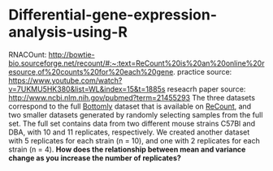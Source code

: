 # Differential-gene-expression-analysis-using-R

RNACOunt: 
http://bowtie-bio.sourceforge.net/recount/#:~:text=ReCount%20is%20an%20online%20resource,of%20counts%20for%20each%20gene.
practice source: 
https://www.youtube.com/watch?v=7UKMU5HK380&list=WL&index=15&t=1885s
reseacrh paper source: http://www.ncbi.nlm.nih.gov/pubmed?term=21455293
The three datasets correspond to the full [Bottomly](http://www.ncbi.nlm.nih.gov/pubmed?term=21455293) dataset that is available on [ReCount](http://bowtie-bio.sourceforge.net/recount/), and two smaller datasets generated by randomly selecting samples from the full set. The full set contains data from two different mouse strains C57Bl and DBA, with 10 and 11 replicates, respectively. We created another dataset with 5 replicates for each strain (n = 10), and one with 2 replicates for each strain (n = 4). **How does the relationship between mean and variance change as you increase the number of replicates?**



